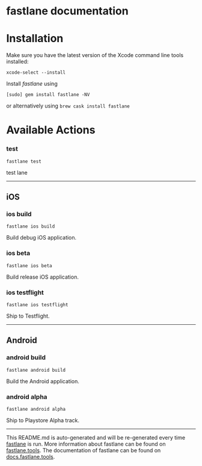 fastlane documentation
================
# Installation

Make sure you have the latest version of the Xcode command line tools installed:

```
xcode-select --install
```

Install _fastlane_ using
```
[sudo] gem install fastlane -NV
```
or alternatively using `brew cask install fastlane`

# Available Actions
### test
```
fastlane test
```
test lane

----

## iOS
### ios build
```
fastlane ios build
```
Build debug iOS application.
### ios beta
```
fastlane ios beta
```
Build release iOS application.
### ios testflight
```
fastlane ios testflight
```
Ship to Testflight.

----

## Android
### android build
```
fastlane android build
```
Build the Android application.
### android alpha
```
fastlane android alpha
```
Ship to Playstore Alpha track.

----

This README.md is auto-generated and will be re-generated every time [fastlane](https://fastlane.tools) is run.
More information about fastlane can be found on [fastlane.tools](https://fastlane.tools).
The documentation of fastlane can be found on [docs.fastlane.tools](https://docs.fastlane.tools).
